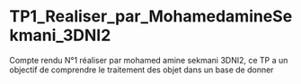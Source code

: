 # TP1_Realiser_par_MohamedamineSekmani_3DNI2
Compte rendu N°1 réaliser par mohamed amine sekmani 3DNI2, ce TP a un objectif de comprendre le traitement des objet dans un base de donner
